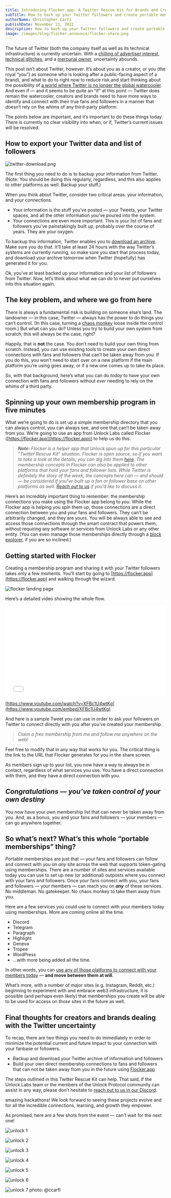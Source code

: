 ```yaml
---
title: Introducing Flocker.app: A Twitter Rescue Kit for Brands and Creators
subTitle: How to back up your Twitter followers and create portable memberships for fans and followers that will work almost anywhere
authorName: Christopher Carfi
publishDate: November 21, 2022
description: How to back up your Twitter followers and create portable memberships for fans and followers that will work almost anywhere.
image: /images/blog/flocker-announce/flocker-share.png
---
```

The future of Twitter (both the company itself as well as its technical infrastructure) is currently uncertain. With a [chilling of advertiser interest](https://www.essence.com/news/money-career/twitter-business-leaving-elon-musk/), [technical glitches](https://www.technologyreview.com/2022/11/08/1062886/heres-how-a-twitter-engineer-says-it-will-break-in-the-coming-weeks/), and a [mercurial owner](https://twitter.com/ZoeSchiffer/status/1593391604785504257), uncertainty abounds.

This post isn’t about Twitter, however. It’s about you as a creator, or you (the royal “you”) as someone who is looking after a public-facing aspect of a brand), and what to do to right now to reduce risk and start thinking about the possibility of [a world where Twitter is no longer the global watercooler](https://www.christopherspenn.com/2022/10/almost-timely-news-the-end-of-the-public-watercooler-2022-10-30/). And even if — and it seems to be quite an “if” at this point — Twitter does remain the watercooler, creators and brands need to have more ways to identify and connect with their true fans and followers in a manner that doesn’t rely on the whims of any third-party platform.

The points below are important, and it’s important to do these things today. There is currently no clear visibility into when, or if, Twitter’s current issues will be resolved.

## How to export your Twitter data and list of followers

![twitter-download.png](/images/blog/flocker-announce/twitter-download.png)

The first thing you need to do is to backup your information from Twitter. (Note: You should be doing this regularly, regardless, and this also applies to other platforms as well. Backup your stuff.)

When you think about Twitter, consider two critical areas: your information, and your connections. 

- Your information is the stuff you’ve posted — your Tweets, your Twitter spaces, and all the other information you’ve poured into the system.
- Your connections are even more important. This is your list of fans and followers you’ve painstakingly built up, probably over the course of years. They are your oxygen.

To backup this information, Twitter enables you to [download an archive](https://help.twitter.com/en/managing-your-account/how-to-download-your-twitter-archive). Make sure you do that. It’ll take at least 24 hours with the way Twitter’s systems are currently running, so make sure you start that process today, and download your archive tomorrow when Twitter (hopefully) has generated it for you.

Ok, you’ve at least backed up your information and your list of followers from Twitter. Now, let’s think about what we can do to never put ourselves into this situation again.

## The key problem, and where we go from here

There is always a fundamental risk is building on someone else’s land. The landowner — in this case, Twitter — always has the power to do things you can’t control. (In this case, turning a [chaos monkey](https://www.goodreads.com/book/show/28259132-chaos-monkeys) loose inside the control room.) But what can you do? Unless you try to build your own system from scratch, this will always be the case, right?

Happily, that is **not** the case. You don’t need to build your own thing from scratch. Instead, you can use existing tools to create your own direct connections with fans and followers that can’t be taken away from you. If you do this, you won’t need to start over on a new platform if the main platform you’re using goes away, or if a new one comes up to take its place.

So, with that background, here’s what you can do *today* to have your own connection with fans and followers without *ever* needing to rely on the whims of a third party.

## Spinning up your own membership program in five minutes

What we’re going to do is set up a simple membership directory that you can always control, you can always see, and one that can’t be taken away from you. We’re going to use an app from Unlock Labs called Flocker ([https://flocker.app](https://flocker.app)) to help us do this. 

> ***Note:** Flocker is a helper app that Unlock spun up for this particular “Twitter Rescue Kit” situation. Flocker is open source, so if you want to take a look at the details, you can dig into them [here](https://github.com/unlock-protocol/flocker/). The membership concepts in Flocker can also be applied to other platforms that hold your fans and follower lists. While Twitter is definitely the story of the week, the concepts here can — and should — be considered if you’ve built up a fan or follower base on other platforms as well. [Reach out to us](https://discord.unlock-protocol.com) if you’d like to discuss it.*
> 

Here’s an incredibly important thing to remember: the membership connections you make using the Flocker app belong to *you*. While the Flocker app is helping you spin them up, those connections are a direct connection between you and your fans and followers. They can’t be arbitrarily changed, and they are yours. You will be always able to see and access those connections through the smart contract that powers them, without requiring any software or services from Unlock Labs or any other entity. (You can even manage those memberships directly through a [block explorer](https://unlock-protocol.com/guides/how-to-use-blockchain-explorers-with-unlock-protocol/), if you are so inclined.)

## Getting started with Flocker

Creating a membership program and sharing it with your Twitter followers takes only a few moments. You’ll start by going to [https://flocker.app](https://flocker.app) and walking through the wizard.

![flocker landing page](/images/blog/flocker-announce/flocker-landing.png)

Here’s a detailed video showing the whole flow.

<div style="position: relative; overflow: hidden; width: 100%; padding-top: 56.25%;"><iframe style="position: absolute; top: 0; left: 0; bottom: 0; right: 0; width: 100%; height: 100%;" src="[https://www.youtube.com/embed/X5DKS48rDBE](https://www.youtube.com/embed/XFBc1U4wtKg](https://www.youtube.com/embed/XFBc1U4wtKg](https://www.youtube.com/embed/XFBc1U4wtKg)))" title="Unlock Protocol and Guild.xyz Integration" frameborder="0" allow="accelerometer; autoplay; clipboard-write; encrypted-media; gyroscope; picture-in-picture" allowfullscreen></iframe></div>


[https://www.youtube.com/watch?v=XFBc1U4wtKg](https://www.youtube.com/embed/XFBc1U4wtKg)

And here is a sample Tweet you can use in order to ask your followers on Twitter to connect directly with you after you’ve created your membership.

> *Claim a free membership from me and follow me anywhere on the web! <URL to your claim page>*
> 

Feel free to modify that in any way that works for you. The critical thing is the link to the URL that Flocker generates for you in the share screen.

As members sign up to your list, you now have a way to always be in contact, regardless of what services you use. You have a direct connection with them, and they have a direct connection with you.

## *Congratulations — you’ve taken control of your own destiny*

You now have your own membership list that can never be taken away from you. And, as a bonus, you and your fans and followers — your members — can go anywhere together.

## So what’s next? What’s this whole “portable memberships” thing?

Portable memberships are just that — your fans and followers can follow and connect with you on *any* site across the web that supports token-gating using memberships. There are a number of sites and services available today you can use to set up new (or additional) outposts where you connect with your fans and followers. Once your fans connect with you, your fans and followers — your members — can reach you on ***any*** of these services. No middleman. No gatekeeper. No chaos monkey to take them away from you.

Here are a few services you could use to connect with your members today using memberships. More are coming online all the time.

- Discord
- Telegram
- Paragraph
- Highlight
- Geneva
- Tropee
- WordPress
- …with more being added all the time.

In other words, you can [use any of those platforms to connect with your members today](https://www.youtube.com/playlist?list=PL4EDTaxNLpu4dHtNKAWAkZtBRfQMoJ-28) — **and move between them at will**.

What’s more, with a number of major sites (e.g. Instagram, Reddit, etc.) beginning to experiment with and embrace web3 infrastructure, it is possible (and perhaps even likely) that memberships you create will be able to be used for access on *those* sites in the future as well.

## Final thoughts for creators and brands dealing with the Twitter uncertainty

To recap, there are two things you need to do immediately in order to minimize the potential current and future impact to your connection with your fanbase or followers.

- Backup and download your Twitter archive of information and followers
- Build your own direct membership connections to fans and followers that can not be taken away from you in the future using [Flocker.app](https://flocker.app)

The steps outlined in this Twitter Rescue Kit can help. That said, if the Unlock Labs team or the members of the Unlock Protocol community can assist in any way, please don’t hesitate to [reach out to us in our Discord](https://discord.unlock-protocol.com).


amazing hackathons! We look forward to seeing these projects evolve and for all the incredible connections, learning, and growth they empower.

As promised, here are a few shots from the event — can't wait for the next one!

![unlock 1](/images/blog/ethsf22/unlock-1.png)

![unlock 2](/images/blog/ethsf22/unlock-2.png)

![unlock 3](/images/blog/ethsf22/unlock-3.png)

![unlock 4](/images/blog/ethsf22/unlock-4.png)

![unlock 5](/images/blog/ethsf22/unlock-5.png)

![unlock 6](/images/blog/ethsf22/unlock-6.png)

![unlock 7](/images/blog/ethsf22/unlock-7.png)
photo: @ccarfi


